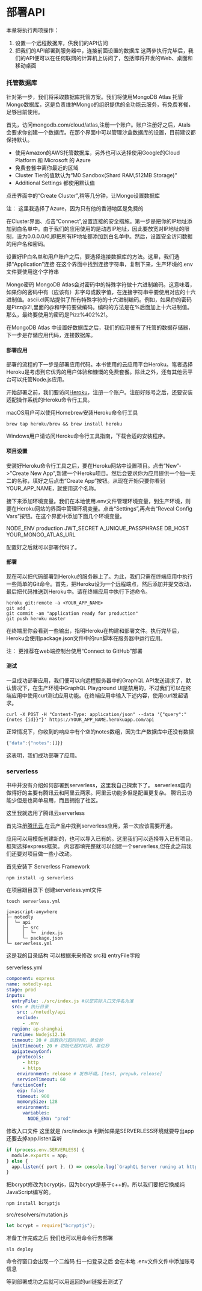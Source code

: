 # 部署API
本章将执行两项操作：
1. 设置一个远程数据库，供我们的API访问
2. 把我们的API部署到服务器中，连接前面设置的数据库
这两步执行完毕后，我们的API便可以在任何联网的计算机上访问了，包括即将开发的Web、桌面和移动桌面

### 托管数据库
针对第一步，我们将采取数据库托管方案。我们将使用MongoDB Atlas 托管Mongo数据库，这是负责维护Mongo的组织提供的全功能云服务，有免费套餐，足够目前使用。

首先，访问mongodb.com/cloud/atlas,注册一个账户。账户注册好之后，Atals会要求你创建一个数据库。在那个界面中可以管理沙盒数据库的设置，目前建议都保持默认。

- 使用Amazon的AWS托管数据库，另外也可以选择使用Google的Cloud Platform 和 Microsoft 的 Azure
- 免费套餐中离你最近的区域
- Cluster Tier的值默认为“M0 Sandbox(Shard RAM,512MB Storage)”
- Additional Settings 都使用默认值

点击界面中的“Create Cluster”,稍等几分钟，让Mongo设置数据库

注： 
这里我选择了Azure，因为只有他的香港地区是免费的

在Cluster界面、点击“Connect”,设置连接的安全措施。第一步是把你的IP地址添加到白名单中。由于我们的应用使用的是动态IP地址，因此要放宽对IP地址的限制，设为0.0.0.0/0,即把所有IP地址都添加到白名单中。然后，设置安全访问数据的用户名和密码。

设置好IP白名单和用户账户之后，要选择连接数据库的方法。这里，我们选择“Application”连接
在这个界面中找到连接字符串，复制下来，生产环境的.env文件要使用这个字符串

Mongo密码
MongoDB Atlas会对密码中的特殊字符做十六进制编码。这意味着，如果你的密码中有（应该有）非字母或数字值，在连接字符串中要使用对应的十六进制值。ascii.cl网站提供了所有特殊字符的十六进制编码。例如，如果你的密码是Pizz@2!,里面的@和!字符要做编码。编码的方法是在%后面加上十六进制值。那么，最终要使用的密码是Pizz%402%21。

在MongoDB Atlas 中设置好数据库之后，我们的应用便有了托管的数据存储器，下一步是存储应用代码，连接数据库。

#### 部署应用
部署的流程的下一步是部署应用代码。本书使用的云应用平台Heroku。笔者选择Heroku是考虑到它优秀的用户体验和慷慨的免费套餐。除此之外，还有其他云平台可以托管Node.js应用。

开始部署之前，我们要访问[Heroku](https://heroku.com/)，注册一个账户。注册好账号之后，还要安装适配操作系统的Heroku命令行工具。

macOS用户可以使用Homebrew安装Heroku命令行工具

```shell
brew tap heroku/brew && brew install heroku
```

Windows用户请访问Heroku命令行工具指南，下载合适的安装程序。


#### 项目设置
安装好Heroku命令行工具之后，要在Heroku网站中设置项目。点击“New”->"Create New App",新建一个Heroku项目。然后会要求你为应用提供一个独一无二的名称，填好之后点击“Create App”按钮。从现在开始只要你看到YOUR_APP_NAME，就使用这个名称。

接下来添加环境变量。我们在本地使用.env文件管理环境变量，到生产环境，则要在Heroku网站的界面中管理环境变量。点击“Settings”,再点击“Reveal Config Vars”按钮。在这个界面中添加下面几个环境变量。

NODE_ENV production
JWT_SECRET A_UNIQUE_PASSPHRASE
DB_HOST YOUR_MONGO_ATLAS_URL

配置好之后就可以部署代码了。

#### 部署
现在可以把代码部署到Heroku的服务器上了。为此，我们只需在终端应用中执行一些简单的Git命令。首先，把Heroku设为一个远程端点，然后添加并提交改动，最后把代码推送到Heroku中。请在终端应用中执行下述命令。

```shell
heroku git:remote -a <YOUR_APP_NAME>
git add .
git commit -am "application ready for production"
git push heroku master
```
在终端里你会看到一些输出，指明Heroku在构建和部署文件。执行完毕后，Heroku会使用package.json文件中的run脚本在服务器中运行应用。

注：
更推荐在web端控制台使用“Connect to GitHub”部署

#### 测试
一旦成功部署应用，我们便可以向远程服务器中的GraphQL API发送请求了，默认情况下，在生产环境中GraphQL Playground UI是禁用的，不过我们可以在终端应用中使用curl测试应用功能。在终端应用中输入下述内容，使用curl发起请求。

```shell
curl -X POST -H "Content-Type: application/json" --data '{"query":"{notes {id}}"}' https://YOUR_APP_NAME.herokuapp.com/api
```

正常情况下，你收到的响应中有个空的notes数组，因为生产数据库中还没有数据

```js
{"data":{"notes":[]}}
```
这表明，我们成功部署了应用。



### serverless
书中并没有介绍如何部署到serverless，这里我自己探索下了。
serverless国内做得好的主要有腾讯云和阿里云两家。阿里云功能多但是配置更复杂。 腾讯云功能少但是也简单易用，而且拥抱了社区。

这里我就选用了腾讯云serverless

首先注册[腾讯云](https://cloud.tencent.com/),在云产品中找到serverless应用，第一次应该需要开通。

应用可以用模版创建新的，也可以导入已有的。这里我们可以选择导入已有项目。框架选择express框架。
内容都填完整就可以创建一个serverless,但在此之前我们还要对项目做一些小改动。


首先安装下 Serverless Framework
```shell
npm install -g serverless
```

在项目跟目录下 创建serverless.yml文件

```shell
touch serverless.yml
```

```
javascript-anywhere            
├─ notedly                     
│  └─ api                                             
│     ├─ src                                
│     │  └─  index.js                             
│     └─ package.json                        
└─ serverless.yml              
```
这是我的目录结构 可以根据来来修改 src和 entryFile字段


serverless.yml
```yml
component: express
name: notedly-api
stage: prod
inputs:
  entryFile: ./src/index.js #以您实际入口文件名为准
  src: # 执行目录
    src: ./notedly/api
    exclude:
      - .env
  region: ap-shanghai
  runtime: Nodejs12.16
  timeout: 20 # 函数执行超时时间，单位秒
  initTimeout: 20 # 初始化超时时间，单位秒
  apigatewayConf:
    protocols:
      - http
      - https
    environment: release # 发布环境。[test, prepub，release]
    serviceTimeout: 60
  functionConf:
    eip: false
    timeout: 900
    memorySize: 128
    environment:
      variables:
        NODE_ENV: "prod"

```

修改入口文件 这里就是
/src/index.js  判断如果是SERVERLESS环境就要导出app还要去掉app.listen监听
```js
if (process.env.SERVERLESS) {
  module.exports = app;
} else {
  app.listen({ port }, () => console.log(`GraphQL Server runing at http://localhost:${port}${server.graphqlPath}`))
}
```

把bcrypt修改为bcryptjs，因为bcrypt是基于c++的。所以我们要把它换成纯JavaScript编写的。

```shell
npm install bcryptjs
```


src/resolvers/mutation.js
```js
let bcrypt = require("bcryptjs");
```

准备工作完成之后 我们也可以用命令行去部署

```shell
sls deploy
```
命令行窗口会出现一个二维码 扫一扫登录之后 会在本地 .env文件文件中添加账号信息

等到部署成功之后就可以用返回的url链接去测试了